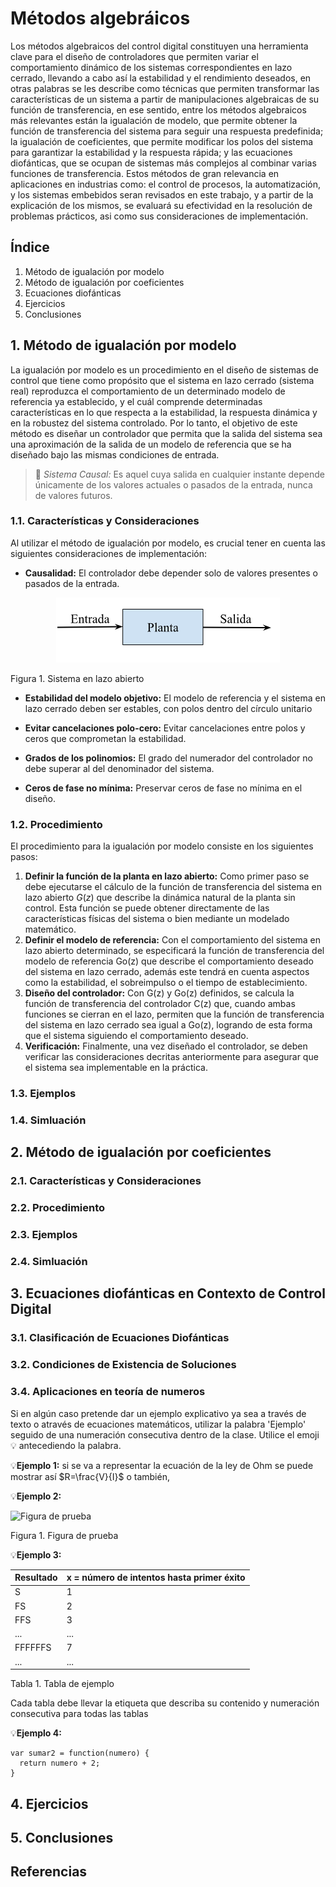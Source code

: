 # Métodos algebráicos
Los métodos algebraicos del control digital constituyen una herramienta clave para el diseño de controladores que permiten variar el comportamiento dinámico de los sistemas correspondientes en lazo cerrado, llevando a cabo así la estabilidad y el rendimiento deseados, en otras palabras se les describe como técnicas que permiten transformar las características de un sistema a partir de manipulaciones algebraicas de su función de transferencia, en ese sentido, entre los métodos algebraicos más relevantes están la igualación de modelo, que permite obtener la función de transferencia del sistema para seguir una respuesta predefinida; la igualación de coeficientes, que permite modificar los polos del sistema para garantizar la estabilidad y la respuesta rápida; y las ecuaciones diofánticas, que se ocupan de sistemas más complejos al combinar varias funciones de transferencia. Estos métodos de gran relevancia en aplicaciones en industrias como: el control de procesos, la automatización, y los sistemas embebidos seran revisados en este trabajo, y a partir de la explicación de los mismos, se evaluará su efectividad en la resolución de problemas prácticos, asi como sus consideraciones de implementación.
## Índice
1. Método de igualación por modelo
2. Método de igualación por coeficientes
3. Ecuaciones diofánticas
4. Ejercicios
5. Conclusiones

## 1. Método de igualación por modelo
La igualación por modelo es un procedimiento en el diseño de sistemas de control que tiene como propósito que el sistema en lazo cerrado (sistema real) reproduzca el comportamiento de un determinado modelo de referencia ya establecido, y el cuál comprende determinadas características en lo que respecta a la estabilidad, la respuesta dinámica y en la robustez del sistema controlado. Por lo tanto, el objetivo de este método es diseñar un controlador que permita que la salida del sistema sea una aproximación de la salida de un modelo de referencia que se ha diseñado bajo las mismas condiciones de entrada.
>🔑 *Sistema Causal:* Es aquel cuya salida en cualquier instante depende únicamente de los valores actuales o pasados de la entrada, nunca de valores futuros.
### 1.1. Características y Consideraciones
Al utilizar el método de igualación por modelo, es crucial tener en cuenta las siguientes consideraciones de implementación:

- **Causalidad:**  El controlador debe depender solo de valores presentes o pasados de la entrada.
<p align="center">
  <img src="https://github.com/Evellyn27/Apuntes-de-Control-Digital/blob/996ea6fe1d28796c7c152e3ed1341f08853b751a/Imagenes/plantaControl.png" />
</p>

Figura 1. Sistema en lazo abierto
 
- **Estabilidad del modelo objetivo:** El modelo de referencia y el sistema en lazo cerrado deben ser estables, con polos dentro del círculo unitario

- **Evitar cancelaciones polo-cero:** Evitar cancelaciones entre polos y ceros que comprometan la estabilidad. 

- **Grados de los polinomios:** El grado del numerador del controlador no debe superar al del denominador del sistema.

- **Ceros de fase no mínima:** Preservar ceros de fase no mínima en el diseño.

### 1.2. Procedimiento 
El procedimiento para la igualación por modelo consiste en los siguientes pasos:
1. **Definir la función de la planta en lazo abierto:**
Como primer paso se debe ejecutarse el cálculo de la función de transferencia del sistema en lazo abierto $G(z)$ que describe la dinámica natural de la planta sin control. Esta función se puede obtener directamente de las características físicas del sistema o bien mediante un modelado matemático.
2. **Definir el modelo de referencia:**
Con el comportamiento del sistema en lazo abierto determinado, se especificará la función de transferencia del modelo de referencia Go(z) que describe el comportamiento deseado del sistema en lazo cerrado, además este tendrá en cuenta aspectos como la estabilidad, el sobreimpulso o el tiempo de establecimiento.
3. **Diseño del controlador:**
Con G(z) y Go(z) definidos, se calcula la función de transferencia del controlador C(z) que, cuando ambas funciones se cierran en el lazo, permiten que la función de transferencia del sistema en lazo cerrado sea igual a Go(z), logrando de esta forma que el sistema siguiendo el comportamiento deseado.
4. **Verificación:**
Finalmente, una vez diseñado el controlador, se deben verificar las consideraciones decritas anteriormente para asegurar que el sistema sea implementable en la práctica.
### 1.3. Ejemplos
### 1.4. Simluación

## 2. Método de igualación por coeficientes
### 2.1. Características y Consideraciones
### 2.2. Procedimiento 
### 2.3. Ejemplos
### 2.4. Simluación

## 3. Ecuaciones diofánticas en Contexto de Control Digital
### 3.1. Clasificación de Ecuaciones Diofánticas
### 3.2. Condiciones de Existencia de Soluciones
### 3.4. Aplicaciones en teoría de numeros 

Si en algún caso pretende dar un ejemplo explicativo ya sea a través de texto o através de ecuaciones matemáticos, utilizar la palabra 'Ejemplo' seguido de una numeración consecutiva dentro de la clase. Utilice el emoji 💡 antecediendo la palabra.

💡**Ejemplo 1:** si se va a representar la ecuación de la ley de Ohm se puede mostrar así $R=\frac{V}{I}$ o también,


💡**Ejemplo 2:**

![Figura de prueba](images/plantilla/Captura2.PNG)

Figura 1. Figura de prueba



💡**Ejemplo 3:** 

| **Resultado** | **x = número de intentos hasta primer éxito** |
|---------------|-----------------------------------------------|
|       S       |                       1                       |
|       FS      |                       2                       |
|      FFS      |                       3                       |
|      ...      |                      ...                      |
|    FFFFFFS    |                       7                       |
|      ...      |                      ...                      |

Tabla 1. Tabla de ejemplo

Cada tabla debe llevar la etiqueta que describa su contenido y numeración consecutiva para todas las tablas

💡**Ejemplo 4:**
```
var sumar2 = function(numero) {
  return numero + 2;
}
```

## 4. Ejercicios

## 5. Conclusiones

## Referencias

